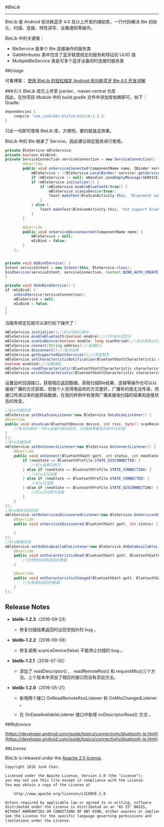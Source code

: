 #*BleLib*

----------
BleLib 是 Android 低功耗蓝牙 4.0 及以上开发的辅助库，一行代码解决 Ble 初始化、扫描、连接、特性读写、设置通知等操作。 

BleLib 中的关键类：
  
- BleService 是单个 Ble 连接操作的服务类  
- GattAttributes 类中包含了蓝牙联盟规定的服务和特征的 UUID 值
- MultipleBleService 类是可多个蓝牙设备同时连接的服务类


##*Usage*

可看博客： [使用 BleLib 的轻松搞定 Android 低功耗蓝牙 Ble 4.0 开发详解](http://blog.csdn.net/kjunchen/article/details/50909410)

###*引入*
BleLib 库已上传至 jcenter、maven central 仓库  
因此，在你项目 Module 中的 build.gradle 文件中添加库依赖即可，如下：  
Gradle:

```.gradle
dependencies {
    compile 'com.junkchen.blelib:blelib:1.2.3'
}
```

只此一句即可使用 BleLib 库，方便吧，要的就是这效果。  

BleLib 中的 Ble 继承了 Service，因此建议绑定服务进行使用。  
  
```.java
private BleService mBleService;
private boolean mIsBind;
private ServiceConnection serviceConnection = new ServiceConnection() {
        @Override
        public void onServiceConnected(ComponentName name, IBinder service) {
            mBleService = ((BleService.LocalBinder) service).getService();
            if (mBleService != null) mHandler.sendEmptyMessage(SERVICE_BIND);
            if (mBleService.initialize()) {
                if (mBleService.enableBluetooth(true)) {
                    mBleService.scanLeDevice(true);
                    Toast.makeText(BleScanActivity.this, "Bluetooth was opened", Toast.LENGTH_SHORT).show();
                }
            } else {
                Toast.makeText(BleScanActivity.this, "not support Bluetooth", Toast.LENGTH_SHORT).show();
            }
        }

        @Override
        public void onServiceDisconnected(ComponentName name) {
            mBleService = null;
            mIsBind = false;
        }
    };


private void doBindService() {
Intent serviceIntent = new Intent(this, BleService.class);
bindService(serviceIntent, serviceConnection, Context.BIND_AUTO_CREATE);
}

private void doUnBindService() {
if (mIsBind) {
    unbindService(serviceConnection);
    mBleService = null;
    mIsBind = false;
}
}
```

当服务绑定后就可以进行如下操作了：   

```.java
mBleService.initialize();//Ble初始化操作  
mBleService.enableBluetooth(boolean enable);//打开或关闭蓝牙  
mBleService.scanLeDevice(boolean enable, long scanPeriod);//启动或停止扫描Ble设备  
mBleService.connect(String address);//连接Ble  
mBleService.disconnect();//取消连接  
mBleService.getSupportedGattServices();//获取服务  
mBleService.setCharacteristicNotification(BluetoothGattCharacteristic characteristic,
boolean enabled);//设置通知  
mBleService.readCharacteristic(BluetoothGattCharacteristic characteristic);//读取数据  
mBleService.writeCharacteristic(BluetoothGattCharacteristic characteristic, byte[] value);//写入数据 
 ```

设置监听回调接口，获取相应返回数据，获取扫描Ble结果、连接等操作也可以以接收广播的方式获取，但我个人觉得用监听的方式更好，广播有的值无法传递，而接口传递过来的是原始数据，在我的样例中有使用广播来接收扫描的结果和连接状态的改变。 
  
```.java
//Ble扫描回调
mBleService.setOnLeScanListener(new BleService.OnLeScanListener() {
@Override
public void onLeScan(BluetoothDevice device, int rssi, byte[] scanRecord) {
    //每当扫描到一个Ble设备时就会返回，（扫描结果重复的库中已处理）
}
});
//Ble连接回调
mBleService.setOnConnectListener(new BleService.OnConnectListener() {
    @Override
    public void onConnect(BluetoothGatt gatt, int status, int newState) {
        if (newState == BluetoothProfile.STATE_DISCONNECTED) {
            //Ble连接已断开
        } else if (newState == BluetoothProfile.STATE_CONNECTING) {
            //Ble正在连接
        } else if (newState == BluetoothProfile.STATE_CONNECTED) {
            //Ble已连接
        } else if (newState == BluetoothProfile.STATE_DISCONNECTING) {
            //Ble正在断开连接
        }
    }
});
//Ble服务发现回调
mBleService.setOnServicesDiscoveredListener(new BleService.OnServicesDiscoveredListener() {
    @Override
    public void onServicesDiscovered(BluetoothGatt gatt, int status) {

    }
});
//Ble数据回调
mBleService.setOnDataAvailableListener(new BleService.OnDataAvailableListener() {
    @Override
    public void onCharacteristicRead(BluetoothGatt gatt, BluetoothGattCharacteristic characteristic, int status) {
        //处理特性读取返回的数据
    }

    @Override
    public void onCharacteristicChanged(BluetoothGatt gatt, BluetoothGattCharacteristic characteristic) {
        //处理通知返回的数据
    }
});
```

## **Release Notes** ##

- **blelib-1.2.3**（2016-09-23）

    - 修复扫描结果返回时出现空指针的 bug 。


- **blelib-1.2.2**（2016-09-08）

    - 修复调用 scanLeDevice(false) 不能停止扫描的 bug 。


- **blelib-1.2.1**（2016-07-30）
	
	- 添加了 readDescriptor() 、 readRemoteRssi() 和 requestMtu()三个方法。上个版本中添加了相应的接口而没有添加方法。
	

- **blelib-1.2.0**（2016-05-21）
	
	- 新增两个接口 OnReadRemoteRssiListener 和  OnMtuChangedListener 。
	
	- 在 OnDataAvailableListener 接口中新增 onDescriptorRead() 方法 。

  
##*Reference*

[https://developer.android.com/guide/topics/connectivity/bluetooth-le.html](https://developer.android.com/guide/topics/connectivity/bluetooth-le.html)


##*License*

BleLib is released under the [Apache 2.0 license](http://www.apache.org/licenses/LICENSE-2.0).
```.html
Copyright 2016 Junk Chen.

Licensed under the Apache License, Version 2.0 (the "License");
you may not use this file except in compliance with the License.
You may obtain a copy of the License at

    http://www.apache.org/licenses/LICENSE-2.0

Unless required by applicable law or agreed to in writing, software
distributed under the License is distributed on an "AS IS" BASIS,
WITHOUT WARRANTIES OR CONDITIONS OF ANY KIND, either express or implied.
See the License for the specific language governing permissions and
limitations under the License.
```
